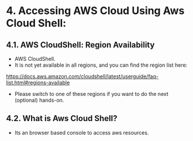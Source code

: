
# 4. Accessing AWS Cloud Using Aws Cloud Shell:

## 4.1. AWS CloudShell: Region Availability

+ AWS CloudShell.
+ It is not yet available in all regions, and you can find the region list here: 

https://docs.aws.amazon.com/cloudshell/latest/userguide/faq-list.html#regions-available

+ Please switch to one of these regions if you want to do the next (optional) hands-on.


## 4.2. What is Aws Cloud Shell?

+ Its an browser based console to access aws resources.

